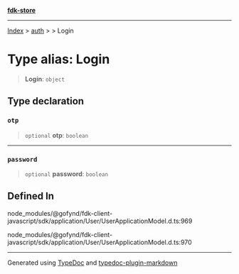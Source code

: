 [**fdk-store**](../../../README.md)
***

[Index](../../../API.md) > [auth](../../README.md) > [<internal>](../README.md) > Login

# Type alias: Login

> **Login**: `object`

## Type declaration

### `otp`

> `optional` **otp**: `boolean`

***

### `password`

> `optional` **password**: `boolean`

## Defined In

node\_modules/@gofynd/fdk-client-javascript/sdk/application/User/UserApplicationModel.d.ts:969

node\_modules/@gofynd/fdk-client-javascript/sdk/application/User/UserApplicationModel.d.ts:970

***
Generated using [TypeDoc](https://typedoc.org/) and [typedoc-plugin-markdown](https://www.npmjs.com/package/typedoc-plugin-markdown)
